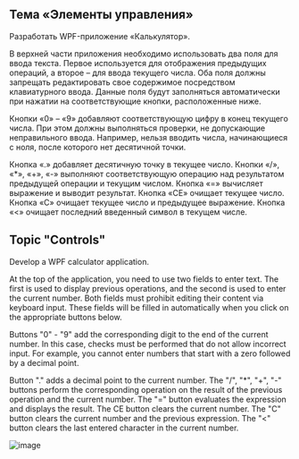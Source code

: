 ## Тема «Элементы управления»

Разработать WPF-приложение «Калькулятор». 

В верхней части приложения необходимо использовать два поля для ввода текста. Первое используется для отображения предыдущих операций, а второе – для ввода текущего числа. Оба поля должны запрещать редактировать свое содержимое посредством клавиатурного ввода. Данные поля будут заполняться автоматически при нажатии на соответствующие кнопки, расположенные ниже. 

Кнопки «0» – «9» добавляют соответствующую цифру в конец текущего числа. При этом должны выполняться проверки, не допускающие неправильного ввода. Например, нельзя вводить числа, начинающиеся с ноля, после которого нет десятичной точки. 

Кнопка «.» добавляет десятичную точку в текущее число. Кнопки «/», «*», «+», «-» выполняют соответствующую операцию над результатом предыдущей операции и текущим числом. Кнопка «=» вычисляет выражение и выводит результат. Кнопка «CE» очищает текущее число. Кнопка «C» очищает текущее число и предыдущее выражение. Кнопка «<» очищает последний введенный символ в текущем числе.

## Topic "Controls"

Develop a WPF calculator application.

At the top of the application, you need to use two fields to enter text. The first is used to display previous operations, and the second is used to enter the current number. Both fields must prohibit editing their content via keyboard input. These fields will be filled in automatically when you click on the appropriate buttons below.

Buttons "0" - "9" add the corresponding digit to the end of the current number. In this case, checks must be performed that do not allow incorrect input. For example, you cannot enter numbers that start with a zero followed by a decimal point.

Button "." adds a decimal point to the current number. The "/", "*", "+", "-" buttons perform the corresponding operation on the result of the previous operation and the current number. The "=" button evaluates the expression and displays the result. The CE button clears the current number. The "C" button clears the current number and the previous expression. The "<" button clears the last entered character in the current number.


![image](https://user-images.githubusercontent.com/65856963/210396255-8804a1e8-76c7-40b4-a59f-5660d1b533a5.png)
